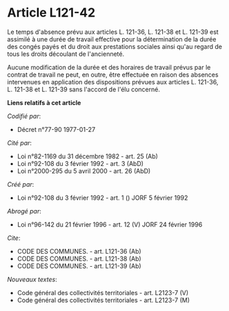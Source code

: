 # Article L121-42

Le temps d'absence prévu aux articles L. 121-36, L. 121-38 et L. 121-39 est assimilé à une durée de travail effective pour la
détermination de la durée des congés payés et du droit aux prestations sociales ainsi qu'au regard de tous les droits
découlant de l'ancienneté.

Aucune modification de la durée et des horaires de travail prévus par le contrat de travail ne peut, en outre, être effectuée
en raison des absences intervenues en application des dispositions prévues aux articles L. 121-36, L. 121-38 et L. 121-39
sans l'accord de l'élu concerné.

**Liens relatifs à cet article**

_Codifié par_:

  - Décret n°77-90 1977-01-27

_Cité par_:

  - Loi n°82-1169 du 31 décembre 1982 - art. 25 (Ab)
  - Loi n°92-108 du 3 février 1992 - art. 3 (AbD)
  - Loi n°2000-295 du 5 avril 2000 - art. 26 (AbD)

_Créé par_:

  - Loi n°92-108 du 3 février 1992 - art. 1 () JORF 5 février 1992

_Abrogé par_:

  - Loi n°96-142 du 21 février 1996 - art. 12 (V) JORF 24 février 1996

_Cite_:

  - CODE DES COMMUNES. - art. L121-36 (Ab)
  - CODE DES COMMUNES. - art. L121-38 (Ab)
  - CODE DES COMMUNES. - art. L121-39 (Ab)

_Nouveaux textes_:

  - Code général des collectivités territoriales - art. L2123-7 (V)
  - Code général des collectivités territoriales - art. L2123-7 (M)
